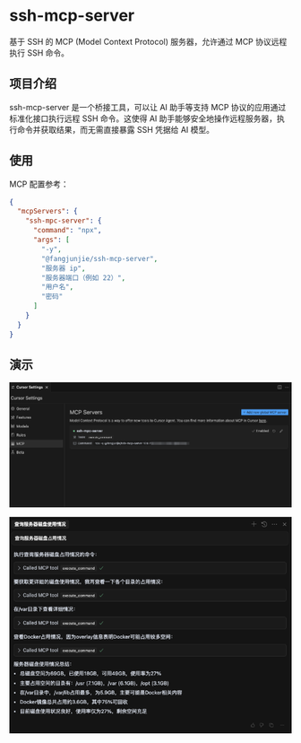 # ssh-mcp-server

基于 SSH 的 MCP (Model Context Protocol) 服务器，允许通过 MCP 协议远程执行 SSH 命令。

## 项目介绍

ssh-mcp-server 是一个桥接工具，可以让 AI 助手等支持 MCP 协议的应用通过标准化接口执行远程 SSH 命令。这使得 AI 助手能够安全地操作远程服务器，执行命令并获取结果，而无需直接暴露 SSH 凭据给 AI 模型。

## 使用

MCP 配置参考：

```json
{
  "mcpServers": {
    "ssh-mpc-server": {
      "command": "npx",
      "args": [
        "-y",
        "@fangjunjie/ssh-mcp-server",
        "服务器 ip",
        "服务器端口（例如 22）",
        "用户名",
        "密码"
      ]
    }
  }
}
```

## 演示

![demo_1.png](images/demo_1.png)

![demo_2.png](images/demo_2.png)
